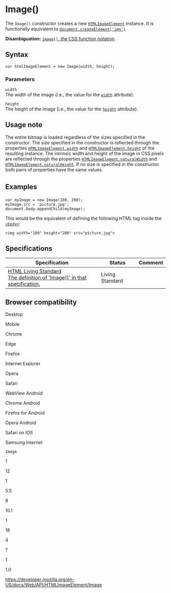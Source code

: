 # Image()

The `Image()` constructor creates a new [`HTMLImageElement`](../htmlimageelement) instance. It is functionally equivalent to [`document.createElement('img')`](../document/createelement).

**Disambiguation:** [`image()`, the CSS function notation](<https://developer.mozilla.org/en-US/docs/Web/CSS/image()>).

## Syntax

    var htmlImageElement = new Image(width, height);

### Parameters

`width`  
The width of the image (i.e., the value for the [`width`](https://developer.mozilla.org/en-US/docs/Web/HTML/Element/img#attr-width) attribute).

`height`  
The height of the image (i.e., the value for the [`height`](https://developer.mozilla.org/en-US/docs/Web/HTML/Element/img#attr-height) attribute).

## Usage note

The entire bitmap is loaded regardless of the sizes specified in the constructor. The size specified in the constructor is reflected through the properties [`HTMLImageElement.width`](width) and [`HTMLImageElement.height`](height) of the resulting instance. The intrinsic width and height of the image in CSS pixels are reflected through the properties [`HTMLImageElement.naturalWidth`](naturalwidth) and [`HTMLImageElement.naturalHeight`](naturalheight). If no size is specified in the constructor both pairs of properties have the same values.

## <span style="line-height: 1.572;">Examples</span>

    var myImage = new Image(100, 200);
    myImage.src = 'picture.jpg';
    document.body.appendChild(myImage);

This would be the equivalent of defining the following HTML tag inside the [`<body>`](https://developer.mozilla.org/en-US/docs/Web/HTML/Element/body):

    <img width="100" height="200" src="picture.jpg">

## Specifications

<table><thead><tr class="header"><th>Specification</th><th>Status</th><th>Comment</th></tr></thead><tbody><tr class="odd"><td><a href="https://html.spec.whatwg.org/multipage/embedded-content.html#dom-image">HTML Living Standard<br />
<span class="small">The definition of 'Image()' in that specification.</span></a></td><td><span class="spec-living">Living Standard</span></td><td></td></tr></tbody></table>

## Browser compatibility

Desktop

Mobile

Chrome

Edge

Firefox

Internet Explorer

Opera

Safari

WebView Android

Chrome Android

Firefox for Android

Opera Android

Safari on IOS

Samsung Internet

`Image`

1

12

1

5.5

8

10.1

1

18

4

?

1

1.0

<a href="https://developer.mozilla.org/en-US/docs/Web/API/HTMLImageElement/Image" class="_attribution-link">https://developer.mozilla.org/en-US/docs/Web/API/HTMLImageElement/Image</a>
